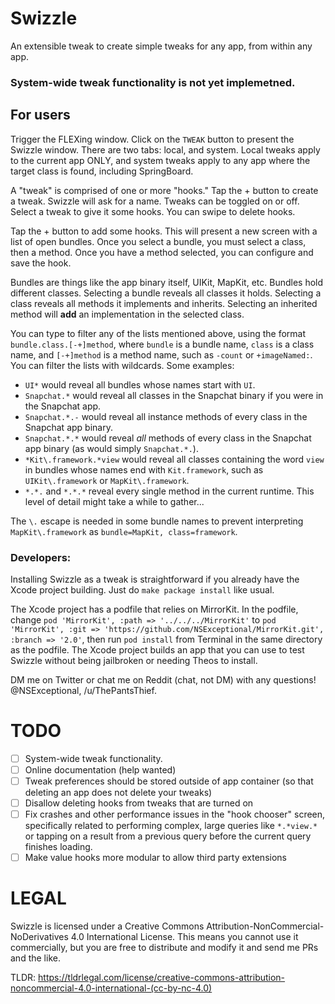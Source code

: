 # Swizzle
An extensible tweak to create simple tweaks for any app, from within any app.

### System-wide tweak functionality is not yet implemetned.

## For users

Trigger the FLEXing window. Click on the `TWEAK` button to present the Swizzle window. There are two tabs: local, and system. Local tweaks apply to the current app ONLY, and system tweaks apply to any app where the target class is found, including SpringBoard.

A "tweak" is comprised of one or more "hooks." Tap the + button to create a tweak. Swizzle will ask for a name. Tweaks can be toggled on or off. Select a tweak to give it some hooks. You can swipe to delete hooks. 

Tap the + button to add some hooks. This will present a new screen with a list of open bundles. Once you select a bundle, you must select a class, then a method. Once you have a method selected, you can configure and save the hook.

Bundles are things like the app binary itself, UIKit, MapKit, etc. Bundles hold different classes. Selecting a bundle reveals all classes it holds. Selecting a class reveals all methods it implements and inherits. Selecting an inherited method will **add** an implementation in the selected class.

You can type to filter any of the lists mentioned above, using the format `bundle.class.[-+]method`, where `bundle` is a bundle name, `class` is a class name, and `[-+]method` is a method name, such as `-count` or `+imageNamed:`. You can filter the lists with wildcards. Some examples:

- `UI*` would reveal all bundles whose names start with `UI`.
- `Snapchat.*` would reveal all classes in the Snapchat binary if you were in the Snapchat app.
- `Snapchat.*.-` would reveal all instance methods of every class in the Snapchat app binary.
- `Snapchat.*.*` would reveal *all* methods of every class in the Snapchat app binary (as would simply `Snapchat.*.`). 
- `*Kit\.framework.*view` would reveal all classes containing the word `view` in bundles whose names end with `Kit.framework`, such as `UIKit\.framework` or `MapKit\.framework`.
- `*.*.` and `*.*.*` reveal every single method in the current runtime. This level of detail might take a while to gather...

The `\.` escape is needed in some bundle names to prevent interpreting `MapKit\.framework` as `bundle=MapKit, class=framework`.

### Developers:

Installing Swizzle as a tweak is straightforward if you already have the Xcode project building. Just do `make package install` like usual.

The Xcode project has a podfile that relies on MirrorKit. In the podfile, change `pod 'MirrorKit', :path => '../../../MirrorKit'` to `pod 'MirrorKit', :git => 'https://github.com/NSExceptional/MirrorKit.git', :branch => '2.0'`, then run `pod install` from Terminal in the same directory as the podfile. The Xcode project builds an app that you can use to test Swizzle without being jailbroken or needing Theos to install.

DM me on Twitter or chat me on Reddit (chat, not DM) with any questions! @NSExceptional, /u/ThePantsThief.

# TODO

- [ ] System-wide tweak functionality.
- [ ] Online documentation (help wanted)
- [ ] Tweak preferences should be stored outside of app container (so that deleting an app does not delete your tweaks)
- [ ] Disallow deleting hooks from tweaks that are turned on
- [ ] Fix crashes and other performance issues in the "hook chooser" screen, specifically related to performing complex, large queries like `*.*view.*` or tapping on a result from a previous query before the current query finishes loading.
- [ ] Make value hooks more modular to allow third party extensions

# LEGAL

Swizzle is licensed under a
Creative Commons Attribution-NonCommercial-NoDerivatives 4.0 International License. This means you cannot use it commercially, but you are free to distribute and modify it and send me PRs and the like.

TLDR: 
https://tldrlegal.com/license/creative-commons-attribution-noncommercial-4.0-international-(cc-by-nc-4.0)
